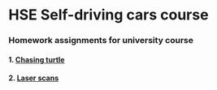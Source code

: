 # HSE Self-driving cars course
### Homework assignments for university course

#### 1. [Chasing turtle](/hw1)
#### 2. [Laser scans](/hw2)
